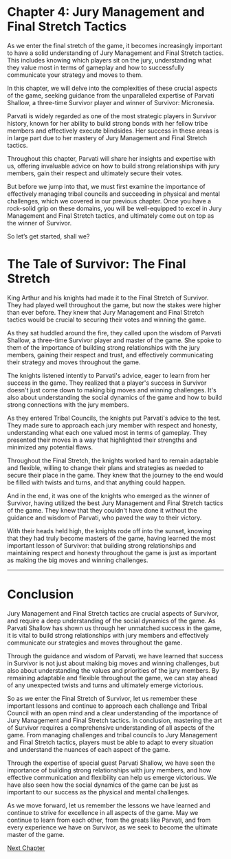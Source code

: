 # Chapter 4: Jury Management and Final Stretch Tactics

As we enter the final stretch of the game, it becomes increasingly important to have a solid understanding of Jury Management and Final Stretch tactics. This includes knowing which players sit on the jury, understanding what they value most in terms of gameplay and how to successfully communicate your strategy and moves to them. 

In this chapter, we will delve into the complexities of these crucial aspects of the game, seeking guidance from the unparalleled expertise of Parvati Shallow, a three-time Survivor player and winner of Survivor: Micronesia. 

Parvati is widely regarded as one of the most strategic players in Survivor history, known for her ability to build strong bonds with her fellow tribe members and effectively execute blindsides. Her success in these areas is in large part due to her mastery of Jury Management and Final Stretch tactics. 

Throughout this chapter, Parvati will share her insights and expertise with us, offering invaluable advice on how to build strong relationships with jury members, gain their respect and ultimately secure their votes. 

But before we jump into that, we must first examine the importance of effectively managing tribal councils and succeeding in physical and mental challenges, which we covered in our previous chapter. Once you have a rock-solid grip on these domains, you will be well-equipped to excel in Jury Management and Final Stretch tactics, and ultimately come out on top as the winner of Survivor. 

So let’s get started, shall we?
# The Tale of Survivor: The Final Stretch

King Arthur and his knights had made it to the Final Stretch of Survivor. They had played well throughout the game, but now the stakes were higher than ever before. They knew that Jury Management and Final Stretch tactics would be crucial to securing their votes and winning the game.

As they sat huddled around the fire, they called upon the wisdom of Parvati Shallow, a three-time Survivor player and master of the game. She spoke to them of the importance of building strong relationships with the jury members, gaining their respect and trust, and effectively communicating their strategy and moves throughout the game. 

The knights listened intently to Parvati's advice, eager to learn from her success in the game. They realized that a player's success in Survivor doesn't just come down to making big moves and winning challenges. It's also about understanding the social dynamics of the game and how to build strong connections with the jury members.

As they entered Tribal Councils, the knights put Parvati's advice to the test. They made sure to approach each jury member with respect and honesty, understanding what each one valued most in terms of gameplay. They presented their moves in a way that highlighted their strengths and minimized any potential flaws. 

Throughout the Final Stretch, the knights worked hard to remain adaptable and flexible, willing to change their plans and strategies as needed to secure their place in the game. They knew that the journey to the end would be filled with twists and turns, and that anything could happen.

And in the end, it was one of the knights who emerged as the winner of Survivor, having utilized the best Jury Management and Final Stretch tactics of the game. They knew that they couldn't have done it without the guidance and wisdom of Parvati, who paved the way to their victory.

With their heads held high, the knights rode off into the sunset, knowing that they had truly become masters of the game, having learned the most important lesson of Survivor: that building strong relationships and maintaining respect and honesty throughout the game is just as important as making the big moves and winning challenges. 

---

# Conclusion

Jury Management and Final Stretch tactics are crucial aspects of Survivor, and require a deep understanding of the social dynamics of the game. As Parvati Shallow has shown us through her unmatched success in the game, it is vital to build strong relationships with jury members and effectively communicate our strategies and moves throughout the game. 

Through the guidance and wisdom of Parvati, we have learned that success in Survivor is not just about making big moves and winning challenges, but also about understanding the values and priorities of the jury members. By remaining adaptable and flexible throughout the game, we can stay ahead of any unexpected twists and turns and ultimately emerge victorious. 

So as we enter the Final Stretch of Survivor, let us remember these important lessons and continue to approach each challenge and Tribal Council with an open mind and a clear understanding of the importance of Jury Management and Final Stretch tactics.
In conclusion, mastering the art of Survivor requires a comprehensive understanding of all aspects of the game. From managing challenges and tribal councils to Jury Management and Final Stretch tactics, players must be able to adapt to every situation and understand the nuances of each aspect of the game. 

Through the expertise of special guest Parvati Shallow, we have seen the importance of building strong relationships with jury members, and how effective communication and flexibility can help us emerge victorious. We have also seen how the social dynamics of the game can be just as important to our success as the physical and mental challenges.

As we move forward, let us remember the lessons we have learned and continue to strive for excellence in all aspects of the game. May we continue to learn from each other, from the greats like Parvati, and from every experience we have on Survivor, as we seek to become the ultimate master of the game.


[Next Chapter](04_Chapter04.md)